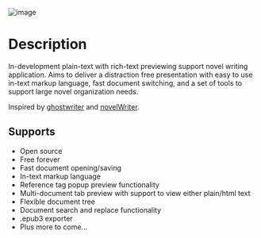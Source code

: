 ![image](https://github.com/Michael-R-R/markup-writer/assets/54217603/423915b3-894f-4eb4-afeb-07827070a926)

# Description
In-development plain-text with rich-text previewing support novel writing application. Aims to deliver 
a distraction free presentation with easy to use in-text markup language, fast document switching, and a set of tools
to support large novel organization needs.

Inspired by <a href="https://github.com/KDE/ghostwriter">ghostwriter</a> and <a href="https://github.com/vkbo/novelWriter">novelWriter</a>.

## Supports
+ Open source
+ Free forever
+ Fast document opening/saving
+ In-text markup language
+ Reference tag popup preview functionality
+ Multi-document tab preview with support to view either plain/html text
+ Flexible document tree
+ Document search and replace functionality
+ .epub3 exporter
+ Plus more to come...
